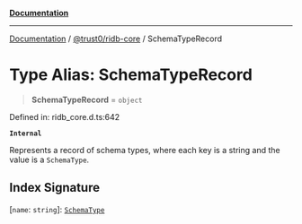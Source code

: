 [**Documentation**](../../../README.md)

***

[Documentation](../../../README.md) / [@trust0/ridb-core](../README.md) / SchemaTypeRecord

# Type Alias: SchemaTypeRecord

> **SchemaTypeRecord** = `object`

Defined in: ridb\_core.d.ts:642

**`Internal`**

Represents a record of schema types, where each key is a string and the value is a `SchemaType`.

## Index Signature

\[`name`: `string`\]: [`SchemaType`](SchemaType.md)
